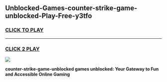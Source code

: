 
## Unblocked-Games-counter-strike-game-unblocked-Play-Free-y3tfo
<h3>
<a href="https://premium76.site?title=counter-strike-game-unblocked&ref=09A">CLICK TO PLAY</a></h3>
<hr>

<h3>
<a href="https://premium76.site?title=counter-strike-game-unblocked&ref=09A">CLICK 2 PLAY</a>
  
</h3>

<a href="https://premium76.site?title=counter-strike-game-unblocked&ref=09A"><img src="https://clearcache.store/games.png"></a>


**counter-strike-game-unblocked games unblocked: Your Gateway to Fun and Accessible Online Gaming**
